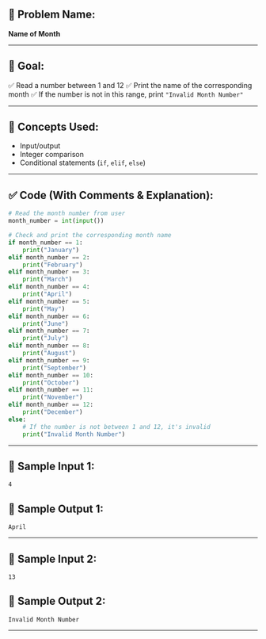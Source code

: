 ## 🧩 **Problem Name:**

**Name of Month**

---

## 🎯 **Goal:**

✅ Read a number between 1 and 12
✅ Print the name of the corresponding month
✅ If the number is not in this range, print `"Invalid Month Number"`

---

## 🧠 **Concepts Used:**

- Input/output
- Integer comparison
- Conditional statements (`if`, `elif`, `else`)

---

## ✅ **Code (With Comments & Explanation):**

```python
# Read the month number from user
month_number = int(input())

# Check and print the corresponding month name
if month_number == 1:
    print("January")
elif month_number == 2:
    print("February")
elif month_number == 3:
    print("March")
elif month_number == 4:
    print("April")
elif month_number == 5:
    print("May")
elif month_number == 6:
    print("June")
elif month_number == 7:
    print("July")
elif month_number == 8:
    print("August")
elif month_number == 9:
    print("September")
elif month_number == 10:
    print("October")
elif month_number == 11:
    print("November")
elif month_number == 12:
    print("December")
else:
    # If the number is not between 1 and 12, it's invalid
    print("Invalid Month Number")
```

---

## 🧪 **Sample Input 1:**

```
4
```

## 🧾 **Sample Output 1:**

```
April
```

---

## 🧪 **Sample Input 2:**

```
13
```

## 🧾 **Sample Output 2:**

```
Invalid Month Number
```

---
